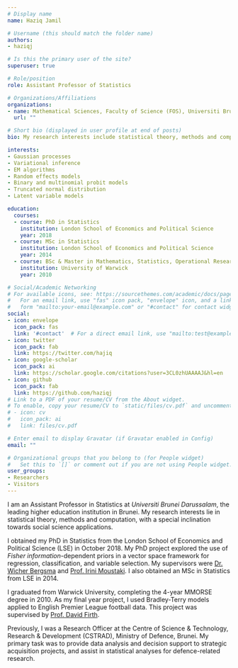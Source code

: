 ```yaml
---
# Display name
name: Haziq Jamil

# Username (this should match the folder name)
authors:
- haziqj

# Is this the primary user of the site?
superuser: true

# Role/position
role: Assistant Professor of Statistics

# Organizations/Affiliations
organizations:
- name: Mathematical Sciences, Faculty of Science (FOS), Universiti Brunei Darussalam (UBD)
  url: ""

# Short bio (displayed in user profile at end of posts)
bio: My research interests include statistical theory, methods and computation, with applications towards the social sciences.

interests:
- Gaussian processes
- Variational inference
- EM algorithms
- Random effects models
- Binary and multinomial probit models
- Truncated normal distribution
- Latent variable models

education:
  courses:
  - course: PhD in Statistics
    institution: London School of Economics and Political Science
    year: 2018
  - course: MSc in Statistics
    institution: London School of Economics and Political Science
    year: 2014
  - course: BSc & Master in Mathematics, Statistics, Operational Research and Economics
    institution: University of Warwick
    year: 2010

# Social/Academic Networking
# For available icons, see: https://sourcethemes.com/academic/docs/page-builder/#icons
#   For an email link, use "fas" icon pack, "envelope" icon, and a link in the
#   form "mailto:your-email@example.com" or "#contact" for contact widget.
social:
- icon: envelope
  icon_pack: fas
  link: '#contact'  # For a direct email link, use "mailto:test@example.org".
- icon: twitter
  icon_pack: fab
  link: https://twitter.com/hajiq
- icon: google-scholar
  icon_pack: ai
  link: https://scholar.google.com/citations?user=3CL0zhUAAAAJ&hl=en
- icon: github
  icon_pack: fab
  link: https://github.com/haziqj
# Link to a PDF of your resume/CV from the About widget.
# To enable, copy your resume/CV to `static/files/cv.pdf` and uncomment the lines below.
# - icon: cv
#   icon_pack: ai
#   link: files/cv.pdf

# Enter email to display Gravatar (if Gravatar enabled in Config)
email: ""

# Organizational groups that you belong to (for People widget)
#   Set this to `[]` or comment out if you are not using People widget.
user_groups:
- Researchers
- Visitors
---
```


I am an Assistant Professor in Statistics at _Universiti Brunei Darussalam_, the leading higher education institution in Brunei.
My research interests lie in statistical theory, methods and computation, with a special inclination towards social science applications.
<!-- I am attached to the Department of Mathematics in the Faculty of Science (FOS), and I run statistics modules for our undergraduate and masters programmes. -->

<!-- I am a Research Officer at the [Centre of Science & Technology, Research & Development (CSTRAD)](https://www2.mindef.gov.bn/cstrad/), Ministry of Defence, Brunei.
My primary task is to provide data analysis and decision support to strategic acquisition projects. 
I also assist in statistical analyses for defence-related research. -->
I obtained my PhD in Statistics from the London School of Economics and Political Science (LSE) in October 2018.
My PhD project explored the use of *Fisher information*-dependent priors in a vector space framework for regression, classification, and variable selection.
My supervisors were [Dr. Wicher Bergsma](http://stats.lse.ac.uk/bergsma/index.html) and [Prof. Irini Moustaki](http://stats.lse.ac.uk/moustaki/).
I also obtained an MSc in Statistics from LSE in 2014.

I graduated from Warwick University, completing the 4-year MMORSE degree in 2010. As my final year project, I used Bradley-Terry models applied to English Premier League football data. This project was supervised by [Prof. David Firth](http://www2.warwick.ac.uk/fac/sci/statistics/staff/academic-research/firth/).

Previously, I was a Research Officer at the Centre of Science & Technology, Research & Development (CSTRAD), Ministry of Defence, Brunei.
My primary task was to provide data analysis and decision support to strategic acquisition projects, and assist in statistical analyses for defence-related research.
